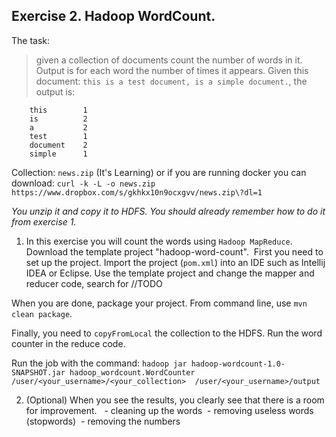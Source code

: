 ## Exercise 2. Hadoop WordCount.

The task: 
>given a collection of documents count the number of words in it. Output is for each word the number of times it appears.
Given this document: `this is a test document, is a simple document.`, the output is:
    
        this        1
        is          2
        a           2
        test        1
        document    2
        simple      1

Collection: `news.zip` (It's Learning) or if you are running docker you can download:
`curl -k -L -o news.zip   https://www.dropbox.com/s/gkhkx10n9ocxgvv/news.zip\?dl=1`

*You unzip it and copy it to HDFS. You should already remember how to do it from exercise 1.*


1. In this exercise you will count the words using `Hadoop MapReduce`. Download the template project "hadoop-word-count". 
First you need to set up the project. Import the project (`pom.xml`) into an IDE such as Intellij IDEA or Eclipse. Use the template project and change the mapper and reducer code, search for //TODO

When you are done, package your project. From command line, use `mvn clean package`.

Finally, you need to `copyFromLocal` the collection to the HDFS. Run the word counter in the reduce code.

Run the job with the command:
`hadoop jar hadoop-wordcount-1.0-SNAPSHOT.jar hadoop_wordcount.WordCounter /user/<your_username>/<your_collection>  /user/<your_username>/output`

2. (Optional) When you see the results, you clearly see that there is a room for improvement. 
 - cleaning up the words
 - removing useless words (stopwords)
 - removing the numbers
